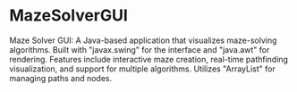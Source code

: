 # MazeSolverGUI
Maze Solver GUI: A Java-based application that visualizes maze-solving algorithms. Built with "javax.swing" for the interface and "java.awt" for rendering. Features include interactive maze creation, real-time pathfinding visualization, and support for multiple algorithms. Utilizes "ArrayList" for managing paths and nodes.
